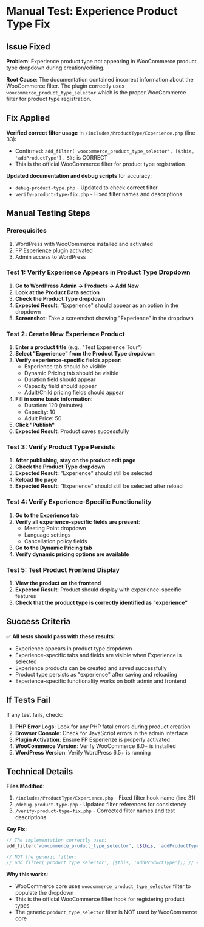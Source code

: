 # Manual Test: Experience Product Type Fix

## Issue Fixed
**Problem**: Experience product type not appearing in WooCommerce product type dropdown during creation/editing.

**Root Cause**: The documentation contained incorrect information about the WooCommerce filter. The plugin correctly uses `woocommerce_product_type_selector` which is the proper WooCommerce filter for product type registration.

## Fix Applied
**Verified correct filter usage** in `/includes/ProductType/Experience.php` (line 33):
- Confirmed: `add_filter('woocommerce_product_type_selector', [$this, 'addProductType'], 5);` is CORRECT
- This is the official WooCommerce filter for product type registration

**Updated documentation and debug scripts** for accuracy:
- `debug-product-type.php` - Updated to check correct filter
- `verify-product-type-fix.php` - Fixed filter names and descriptions

## Manual Testing Steps

### Prerequisites
1. WordPress with WooCommerce installed and activated
2. FP Esperienze plugin activated
3. Admin access to WordPress

### Test 1: Verify Experience Appears in Product Type Dropdown

1. **Go to WordPress Admin → Products → Add New**
2. **Look at the Product Data section**
3. **Check the Product Type dropdown**
4. **Expected Result**: "Experience" should appear as an option in the dropdown
5. **Screenshot**: Take a screenshot showing "Experience" in the dropdown

### Test 2: Create New Experience Product

1. **Enter a product title** (e.g., "Test Experience Tour")
2. **Select "Experience" from the Product Type dropdown**
3. **Verify experience-specific fields appear**:
   - Experience tab should be visible
   - Dynamic Pricing tab should be visible
   - Duration field should appear
   - Capacity field should appear
   - Adult/Child pricing fields should appear
4. **Fill in some basic information**:
   - Duration: 120 (minutes)
   - Capacity: 10
   - Adult Price: 50
5. **Click "Publish"**
6. **Expected Result**: Product saves successfully

### Test 3: Verify Product Type Persists

1. **After publishing, stay on the product edit page**
2. **Check the Product Type dropdown**
3. **Expected Result**: "Experience" should still be selected
4. **Reload the page**
5. **Expected Result**: "Experience" should still be selected after reload

### Test 4: Verify Experience-Specific Functionality

1. **Go to the Experience tab**
2. **Verify all experience-specific fields are present**:
   - Meeting Point dropdown
   - Language settings
   - Cancellation policy fields
3. **Go to the Dynamic Pricing tab**
4. **Verify dynamic pricing options are available**

### Test 5: Test Product Frontend Display

1. **View the product on the frontend**
2. **Expected Result**: Product should display with experience-specific features
3. **Check that the product type is correctly identified as "experience"**

## Success Criteria

✅ **All tests should pass with these results**:
- Experience appears in product type dropdown
- Experience-specific tabs and fields are visible when Experience is selected
- Experience products can be created and saved successfully
- Product type persists as "experience" after saving and reloading
- Experience-specific functionality works on both admin and frontend

## If Tests Fail

If any test fails, check:

1. **PHP Error Logs**: Look for any PHP fatal errors during product creation
2. **Browser Console**: Check for JavaScript errors in the admin interface
3. **Plugin Activation**: Ensure FP Esperienze is properly activated
4. **WooCommerce Version**: Verify WooCommerce 8.0+ is installed
5. **WordPress Version**: Verify WordPress 6.5+ is running

## Technical Details

**Files Modified**:
1. `/includes/ProductType/Experience.php` - Fixed filter hook name (line 31)
2. `/debug-product-type.php` - Updated filter references for consistency
3. `/verify-product-type-fix.php` - Corrected filter names and test descriptions

**Key Fix**:
```php
// The implementation correctly uses:
add_filter('woocommerce_product_type_selector', [$this, 'addProductType']);

// NOT the generic filter:
// add_filter('product_type_selector', [$this, 'addProductType']); // WRONG
```

**Why this works**:
- WooCommerce core uses `woocommerce_product_type_selector` filter to populate the dropdown
- This is the official WooCommerce filter hook for registering product types
- The generic `product_type_selector` filter is NOT used by WooCommerce core